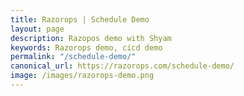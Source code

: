 ```yaml
---
title: Razorops | Schedule Demo
layout: page
description: Razopos demo with Shyam
keywords: Razorops demo, cicd demo
permalink: "/schedule-demo/"
canonical_url: https://razorops.com/schedule-demo/
image: /images/razorops-demo.png
---
```

<div class="mb50">
    <div class="calendly-inline-widget" data-url="https://calendly.com/razorops/demo" style="min-width:320px;height:640px;"></div>
    <script type="text/javascript" src="https://assets.calendly.com/assets/external/widget.js"></script>
</div>
